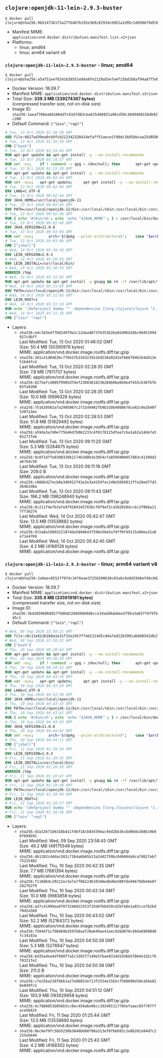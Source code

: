 ## `clojure:openjdk-11-lein-2.9.3-buster`

```console
$ docker pull clojure@sha256:9b51473b173a27fbd67b155e369c8293dc6952a1d95c1d930bf9d538f3f24294
```

-	Manifest MIME: `application/vnd.docker.distribution.manifest.list.v2+json`
-	Platforms:
	-	linux; amd64
	-	linux; arm64 variant v8

### `clojure:openjdk-11-lein-2.9.3-buster` - linux; amd64

```console
$ docker pull clojure@sha256:a5af51eef0241638551e9da8fe2129a55e7a4f23bd1b8af94ad7f5454ffd03bf
```

-	Docker Version: 18.09.7
-	Manifest MIME: `application/vnd.docker.distribution.manifest.v2+json`
-	Total Size: **339.3 MB (339274367 bytes)**  
	(compressed transfer size, not on-disk size)
-	Image ID: `sha256:1aeaf708ea661064d7c616fd03cba635468921a98cd50c30d940815b4b92c280`
-	Default Command: `["lein","repl"]`

```dockerfile
# Tue, 13 Oct 2020 01:38:30 GMT
ADD file:6627ad39ea0cb9fcb212342326d14efaff51aece1fd0dc16d5bbcaa25d858622 in / 
# Tue, 13 Oct 2020 01:38:30 GMT
CMD ["bash"]
# Tue, 13 Oct 2020 02:14:45 GMT
RUN apt-get update && apt-get install -y --no-install-recommends 		ca-certificates 		curl 		netbase 		wget 	&& rm -rf /var/lib/apt/lists/*
# Tue, 13 Oct 2020 02:14:57 GMT
RUN set -ex; 	if ! command -v gpg > /dev/null; then 		apt-get update; 		apt-get install -y --no-install-recommends 			gnupg 			dirmngr 		; 		rm -rf /var/lib/apt/lists/*; 	fi
# Tue, 13 Oct 2020 02:15:20 GMT
RUN apt-get update && apt-get install -y --no-install-recommends 		git 		mercurial 		openssh-client 		subversion 				procps 	&& rm -rf /var/lib/apt/lists/*
# Tue, 13 Oct 2020 09:02:44 GMT
RUN set -eux; 	apt-get update; 	apt-get install -y --no-install-recommends 		bzip2 		unzip 		xz-utils 				ca-certificates p11-kit 				fontconfig libfreetype6 	; 	rm -rf /var/lib/apt/lists/*
# Tue, 13 Oct 2020 09:02:44 GMT
ENV LANG=C.UTF-8
# Tue, 13 Oct 2020 09:02:44 GMT
ENV JAVA_HOME=/usr/local/openjdk-11
# Tue, 13 Oct 2020 09:02:45 GMT
ENV PATH=/usr/local/openjdk-11/bin:/usr/local/sbin:/usr/local/bin:/usr/sbin:/usr/bin:/sbin:/bin
# Tue, 13 Oct 2020 09:02:46 GMT
RUN { echo '#/bin/sh'; echo 'echo "$JAVA_HOME"'; } > /usr/local/bin/docker-java-home && chmod +x /usr/local/bin/docker-java-home && [ "$JAVA_HOME" = "$(docker-java-home)" ]
# Tue, 13 Oct 2020 09:02:46 GMT
ENV JAVA_VERSION=11.0.8
# Tue, 13 Oct 2020 09:03:09 GMT
RUN set -eux; 		arch="$(dpkg --print-architecture)"; 	case "$arch" in 		arm64 | aarch64) downloadUrl=https://github.com/AdoptOpenJDK/openjdk11-upstream-binaries/releases/download/jdk-11.0.8%2B10/OpenJDK11U-jdk_aarch64_linux_11.0.8_10.tar.gz ;; 		amd64 | i386:x86-64) downloadUrl=https://github.com/AdoptOpenJDK/openjdk11-upstream-binaries/releases/download/jdk-11.0.8%2B10/OpenJDK11U-jdk_x64_linux_11.0.8_10.tar.gz ;; 		*) echo >&2 "error: unsupported architecture: '$arch'"; exit 1 ;; 	esac; 		wget -O openjdk.tgz.asc "$downloadUrl.sign"; 	wget -O openjdk.tgz "$downloadUrl" --progress=dot:giga; 		export GNUPGHOME="$(mktemp -d)"; 	gpg --batch --keyserver ha.pool.sks-keyservers.net --keyserver-options no-self-sigs-only --recv-keys CA5F11C6CE22644D42C6AC4492EF8D39DC13168F; 	gpg --batch --keyserver ha.pool.sks-keyservers.net --recv-keys EAC843EBD3EFDB98CC772FADA5CD6035332FA671; 	gpg --batch --list-sigs --keyid-format 0xLONG CA5F11C6CE22644D42C6AC4492EF8D39DC13168F 		| tee /dev/stderr 		| grep '0xA5CD6035332FA671' 		| grep 'Andrew Haley'; 	gpg --batch --verify openjdk.tgz.asc openjdk.tgz; 	gpgconf --kill all; 	rm -rf "$GNUPGHOME"; 		mkdir -p "$JAVA_HOME"; 	tar --extract 		--file openjdk.tgz 		--directory "$JAVA_HOME" 		--strip-components 1 		--no-same-owner 	; 	rm openjdk.tgz*; 			{ 		echo '#!/usr/bin/env bash'; 		echo 'set -Eeuo pipefail'; 		echo 'if ! [ -d "$JAVA_HOME" ]; then echo >&2 "error: missing JAVA_HOME environment variable"; exit 1; fi'; 		echo 'cacertsFile=; for f in "$JAVA_HOME/lib/security/cacerts" "$JAVA_HOME/jre/lib/security/cacerts"; do if [ -e "$f" ]; then cacertsFile="$f"; break; fi; done'; 		echo 'if [ -z "$cacertsFile" ] || ! [ -f "$cacertsFile" ]; then echo >&2 "error: failed to find cacerts file in $JAVA_HOME"; exit 1; fi'; 		echo 'trust extract --overwrite --format=java-cacerts --filter=ca-anchors --purpose=server-auth "$cacertsFile"'; 	} > /etc/ca-certificates/update.d/docker-openjdk; 	chmod +x /etc/ca-certificates/update.d/docker-openjdk; 	/etc/ca-certificates/update.d/docker-openjdk; 		find "$JAVA_HOME/lib" -name '*.so' -exec dirname '{}' ';' | sort -u > /etc/ld.so.conf.d/docker-openjdk.conf; 	ldconfig; 		fileEncoding="$(echo 'System.out.println(System.getProperty("file.encoding"))' | jshell -s -)"; [ "$fileEncoding" = 'UTF-8' ]; rm -rf ~/.java; 	javac --version; 	java --version
# Tue, 13 Oct 2020 09:03:09 GMT
CMD ["jshell"]
# Wed, 14 Oct 2020 05:30:58 GMT
ENV LEIN_VERSION=2.9.3
# Wed, 14 Oct 2020 05:30:59 GMT
ENV LEIN_INSTALL=/usr/local/bin/
# Wed, 14 Oct 2020 05:30:59 GMT
WORKDIR /tmp
# Wed, 14 Oct 2020 05:31:05 GMT
RUN apt-get update && apt-get install -y gnupg && rm -rf /var/lib/apt/lists/* && mkdir -p $LEIN_INSTALL && wget -q https://raw.githubusercontent.com/technomancy/leiningen/$LEIN_VERSION/bin/lein-pkg && echo "Comparing lein-pkg checksum ..." && sha256sum lein-pkg && echo "42e18e8a833b863ddfba1c5565bd5d78b54bcee661ec86e94a8bdc67b1733e63 *lein-pkg" | sha256sum -c - && mv lein-pkg $LEIN_INSTALL/lein && chmod 0755 $LEIN_INSTALL/lein && wget -q https://github.com/technomancy/leiningen/releases/download/$LEIN_VERSION/leiningen-$LEIN_VERSION-standalone.zip && wget -q https://github.com/technomancy/leiningen/releases/download/$LEIN_VERSION/leiningen-$LEIN_VERSION-standalone.zip.asc && gpg --batch --keyserver keys.openpgp.org --recv-key 20242BACBBE95ADA22D0AFD7808A33D379C806C3 && echo "Verifying file PGP signature..." && gpg --batch --verify leiningen-$LEIN_VERSION-standalone.zip.asc leiningen-$LEIN_VERSION-standalone.zip && rm leiningen-$LEIN_VERSION-standalone.zip.asc && mkdir -p /usr/share/java && mv leiningen-$LEIN_VERSION-standalone.zip /usr/share/java/leiningen-$LEIN_VERSION-standalone.jar && apt-get purge -y --auto-remove gnupg
# Wed, 14 Oct 2020 05:31:05 GMT
ENV PATH=/usr/local/openjdk-11/bin:/usr/local/sbin:/usr/local/bin:/usr/sbin:/usr/bin:/sbin:/bin:/usr/local/bin/
# Wed, 14 Oct 2020 05:31:05 GMT
ENV LEIN_ROOT=1
# Wed, 14 Oct 2020 05:31:10 GMT
RUN echo '(defproject dummy "" :dependencies [[org.clojure/clojure "1.10.1"]])' > project.clj   && lein deps && rm project.clj
# Wed, 14 Oct 2020 05:31:10 GMT
CMD ["lein" "repl"]
```

-	Layers:
	-	`sha256:e4c3d3e4f7b024979a1c12daa4073f6353b2ba92d96418bc90451994927c9bff`  
		Last Modified: Tue, 13 Oct 2020 01:48:02 GMT  
		Size: 50.4 MB (50395978 bytes)  
		MIME: application/vnd.docker.image.rootfs.diff.tar.gzip
	-	`sha256:101c41d0463bc77661fb3343235b16d536a92d2efb687046164d413e51bd4fc4`  
		Last Modified: Tue, 13 Oct 2020 02:28:35 GMT  
		Size: 7.8 MB (7811737 bytes)  
		MIME: application/vnd.docker.image.rootfs.diff.tar.gzip
	-	`sha256:8275efcd805f9905d7def23603618236284b0be6b9e47455c638fbfb03fa9208`  
		Last Modified: Tue, 13 Oct 2020 02:28:35 GMT  
		Size: 10.0 MB (9996326 bytes)  
		MIME: application/vnd.docker.image.rootfs.diff.tar.gzip
	-	`sha256:751620502a7a2905067c2f32d4982fb9b310b9808670ce82c0e2b40f5307a3ee`  
		Last Modified: Tue, 13 Oct 2020 02:28:53 GMT  
		Size: 51.8 MB (51829492 bytes)  
		MIME: application/vnd.docker.image.rootfs.diff.tar.gzip
	-	`sha256:a59da3a7d0e775b46d7b062233c4f8178125dfee7cba1ab2a14de7a565272feb`  
		Last Modified: Tue, 13 Oct 2020 09:11:20 GMT  
		Size: 5.3 MB (5284675 bytes)  
		MIME: application/vnd.docker.image.rootfs.diff.tar.gzip
	-	`sha256:9c0f1dffe0398320b2174b3d0b3e3954cfa8599400d57883c4139dd2a6764c50`  
		Last Modified: Tue, 13 Oct 2020 09:11:18 GMT  
		Size: 209.0 B  
		MIME: application/vnd.docker.image.rootfs.diff.tar.gzip
	-	`sha256:c886bd27ecb8e3d6912f41e2e3a4259fac148e5056912ffe20ed77d336462d8a`  
		Last Modified: Tue, 13 Oct 2020 09:11:43 GMT  
		Size: 196.2 MB (196248940 bytes)  
		MIME: application/vnd.docker.image.rootfs.diff.tar.gzip
	-	`sha256:0c211f4efb3afe979184345783bcf8f9af2ca582020dccbc3f8b6a117ff36274`  
		Last Modified: Wed, 14 Oct 2020 05:42:47 GMT  
		Size: 13.5 MB (13538882 bytes)  
		MIME: application/vnd.docker.image.rootfs.diff.tar.gzip
	-	`sha256:915a0a19893221874da58946437596e58e5a79ff0f49115a90ea31a8e71e4769`  
		Last Modified: Wed, 14 Oct 2020 05:42:45 GMT  
		Size: 4.2 MB (4168128 bytes)  
		MIME: application/vnd.docker.image.rootfs.diff.tar.gzip

### `clojure:openjdk-11-lein-2.9.3-buster` - linux; arm64 variant v8

```console
$ docker pull clojure@sha256:1a0aec8552ff97dc3476eae37258200630c03a8c0a9d2948ef40c8d2fe68b65a
```

-	Docker Version: 18.09.7
-	Manifest MIME: `application/vnd.docker.distribution.manifest.v2+json`
-	Total Size: **335.9 MB (335919181 bytes)**  
	(compressed transfer size, not on-disk size)
-	Image ID: `sha256:3b4285960b8917f60b02288d9669d8cce19add0ab6ee2f95a3a657f6f9fbd5c1`
-	Default Command: `["lein","repl"]`

```dockerfile
# Wed, 09 Sep 2020 23:50:21 GMT
ADD file:c8c11e622b1b8a1e31f32e2457ff4d1314d5cd4a7ad22b3991ab9d0542db23fd in / 
# Wed, 09 Sep 2020 23:50:22 GMT
CMD ["bash"]
# Thu, 10 Sep 2020 00:28:42 GMT
RUN apt-get update && apt-get install -y --no-install-recommends 		ca-certificates 		curl 		netbase 		wget 	&& rm -rf /var/lib/apt/lists/*
# Thu, 10 Sep 2020 00:28:54 GMT
RUN set -ex; 	if ! command -v gpg > /dev/null; then 		apt-get update; 		apt-get install -y --no-install-recommends 			gnupg 			dirmngr 		; 		rm -rf /var/lib/apt/lists/*; 	fi
# Thu, 10 Sep 2020 00:29:32 GMT
RUN apt-get update && apt-get install -y --no-install-recommends 		git 		mercurial 		openssh-client 		subversion 				procps 	&& rm -rf /var/lib/apt/lists/*
# Thu, 10 Sep 2020 04:43:24 GMT
RUN set -eux; 	apt-get update; 	apt-get install -y --no-install-recommends 		bzip2 		unzip 		xz-utils 				ca-certificates p11-kit 				fontconfig libfreetype6 	; 	rm -rf /var/lib/apt/lists/*
# Thu, 10 Sep 2020 04:43:29 GMT
ENV LANG=C.UTF-8
# Thu, 10 Sep 2020 04:43:30 GMT
ENV JAVA_HOME=/usr/local/openjdk-11
# Thu, 10 Sep 2020 04:43:33 GMT
ENV PATH=/usr/local/openjdk-11/bin:/usr/local/sbin:/usr/local/bin:/usr/sbin:/usr/bin:/sbin:/bin
# Thu, 10 Sep 2020 04:43:42 GMT
RUN { echo '#/bin/sh'; echo 'echo "$JAVA_HOME"'; } > /usr/local/bin/docker-java-home && chmod +x /usr/local/bin/docker-java-home && [ "$JAVA_HOME" = "$(docker-java-home)" ]
# Thu, 10 Sep 2020 04:43:43 GMT
ENV JAVA_VERSION=11.0.8
# Thu, 10 Sep 2020 04:44:02 GMT
RUN set -eux; 		arch="$(dpkg --print-architecture)"; 	case "$arch" in 		arm64 | aarch64) downloadUrl=https://github.com/AdoptOpenJDK/openjdk11-upstream-binaries/releases/download/jdk-11.0.8%2B10/OpenJDK11U-jdk_aarch64_linux_11.0.8_10.tar.gz ;; 		amd64 | i386:x86-64) downloadUrl=https://github.com/AdoptOpenJDK/openjdk11-upstream-binaries/releases/download/jdk-11.0.8%2B10/OpenJDK11U-jdk_x64_linux_11.0.8_10.tar.gz ;; 		*) echo >&2 "error: unsupported architecture: '$arch'"; exit 1 ;; 	esac; 		wget -O openjdk.tgz.asc "$downloadUrl.sign"; 	wget -O openjdk.tgz "$downloadUrl" --progress=dot:giga; 		export GNUPGHOME="$(mktemp -d)"; 	gpg --batch --keyserver ha.pool.sks-keyservers.net --keyserver-options no-self-sigs-only --recv-keys CA5F11C6CE22644D42C6AC4492EF8D39DC13168F; 	gpg --batch --keyserver ha.pool.sks-keyservers.net --recv-keys EAC843EBD3EFDB98CC772FADA5CD6035332FA671; 	gpg --batch --list-sigs --keyid-format 0xLONG CA5F11C6CE22644D42C6AC4492EF8D39DC13168F 		| tee /dev/stderr 		| grep '0xA5CD6035332FA671' 		| grep 'Andrew Haley'; 	gpg --batch --verify openjdk.tgz.asc openjdk.tgz; 	gpgconf --kill all; 	rm -rf "$GNUPGHOME"; 		mkdir -p "$JAVA_HOME"; 	tar --extract 		--file openjdk.tgz 		--directory "$JAVA_HOME" 		--strip-components 1 		--no-same-owner 	; 	rm openjdk.tgz*; 			{ 		echo '#!/usr/bin/env bash'; 		echo 'set -Eeuo pipefail'; 		echo 'if ! [ -d "$JAVA_HOME" ]; then echo >&2 "error: missing JAVA_HOME environment variable"; exit 1; fi'; 		echo 'cacertsFile=; for f in "$JAVA_HOME/lib/security/cacerts" "$JAVA_HOME/jre/lib/security/cacerts"; do if [ -e "$f" ]; then cacertsFile="$f"; break; fi; done'; 		echo 'if [ -z "$cacertsFile" ] || ! [ -f "$cacertsFile" ]; then echo >&2 "error: failed to find cacerts file in $JAVA_HOME"; exit 1; fi'; 		echo 'trust extract --overwrite --format=java-cacerts --filter=ca-anchors --purpose=server-auth "$cacertsFile"'; 	} > /etc/ca-certificates/update.d/docker-openjdk; 	chmod +x /etc/ca-certificates/update.d/docker-openjdk; 	/etc/ca-certificates/update.d/docker-openjdk; 		find "$JAVA_HOME/lib" -name '*.so' -exec dirname '{}' ';' | sort -u > /etc/ld.so.conf.d/docker-openjdk.conf; 	ldconfig; 		fileEncoding="$(echo 'System.out.println(System.getProperty("file.encoding"))' | jshell -s -)"; [ "$fileEncoding" = 'UTF-8' ]; rm -rf ~/.java; 	javac --version; 	java --version
# Thu, 10 Sep 2020 04:44:11 GMT
CMD ["jshell"]
# Fri, 11 Sep 2020 01:20:34 GMT
ENV LEIN_VERSION=2.9.3
# Fri, 11 Sep 2020 01:20:35 GMT
ENV LEIN_INSTALL=/usr/local/bin/
# Fri, 11 Sep 2020 01:20:36 GMT
WORKDIR /tmp
# Fri, 11 Sep 2020 01:20:47 GMT
RUN apt-get update && apt-get install -y gnupg && rm -rf /var/lib/apt/lists/* && mkdir -p $LEIN_INSTALL && wget -q https://raw.githubusercontent.com/technomancy/leiningen/$LEIN_VERSION/bin/lein-pkg && echo "Comparing lein-pkg checksum ..." && sha256sum lein-pkg && echo "42e18e8a833b863ddfba1c5565bd5d78b54bcee661ec86e94a8bdc67b1733e63 *lein-pkg" | sha256sum -c - && mv lein-pkg $LEIN_INSTALL/lein && chmod 0755 $LEIN_INSTALL/lein && wget -q https://github.com/technomancy/leiningen/releases/download/$LEIN_VERSION/leiningen-$LEIN_VERSION-standalone.zip && wget -q https://github.com/technomancy/leiningen/releases/download/$LEIN_VERSION/leiningen-$LEIN_VERSION-standalone.zip.asc && gpg --batch --keyserver keys.openpgp.org --recv-key 20242BACBBE95ADA22D0AFD7808A33D379C806C3 && echo "Verifying file PGP signature..." && gpg --batch --verify leiningen-$LEIN_VERSION-standalone.zip.asc leiningen-$LEIN_VERSION-standalone.zip && rm leiningen-$LEIN_VERSION-standalone.zip.asc && mkdir -p /usr/share/java && mv leiningen-$LEIN_VERSION-standalone.zip /usr/share/java/leiningen-$LEIN_VERSION-standalone.jar && apt-get purge -y --auto-remove gnupg
# Fri, 11 Sep 2020 01:20:48 GMT
ENV PATH=/usr/local/openjdk-11/bin:/usr/local/sbin:/usr/local/bin:/usr/sbin:/usr/bin:/sbin:/bin:/usr/local/bin/
# Fri, 11 Sep 2020 01:20:49 GMT
ENV LEIN_ROOT=1
# Fri, 11 Sep 2020 01:20:57 GMT
RUN echo '(defproject dummy "" :dependencies [[org.clojure/clojure "1.10.1"]])' > project.clj   && lein deps && rm project.clj
# Fri, 11 Sep 2020 01:20:58 GMT
CMD ["lein" "repl"]
```

-	Layers:
	-	`sha256:d3a32671b6316bd11f4bf18cb034394ac94d2bb3bc6d09de388b19b06fb94b91`  
		Last Modified: Wed, 09 Sep 2020 23:58:45 GMT  
		Size: 49.2 MB (49175549 bytes)  
		MIME: application/vnd.docker.image.rootfs.diff.tar.gzip
	-	`sha256:4b1202c4ddac582c7164a6b65b13a2442759bc04660da9ca7d62fabf75225482`  
		Last Modified: Thu, 10 Sep 2020 00:42:35 GMT  
		Size: 7.7 MB (7681394 bytes)  
		MIME: application/vnd.docker.image.rootfs.diff.tar.gzip
	-	`sha256:f110d64c20212ec5e7a7f0622d610346edbd6e508fde94679db44e0f2827b2f9`  
		Last Modified: Thu, 10 Sep 2020 00:42:34 GMT  
		Size: 10.0 MB (9983858 bytes)  
		MIME: application/vnd.docker.image.rootfs.diff.tar.gzip
	-	`sha256:ad7c41999aa9f871546022553f35d4fbbd39cd2bfe8e1a03cce7b1bd78d2a5b0`  
		Last Modified: Thu, 10 Sep 2020 00:43:02 GMT  
		Size: 52.2 MB (52164372 bytes)  
		MIME: application/vnd.docker.image.rootfs.diff.tar.gzip
	-	`sha256:75044f1cf98469b3597b8aaf20a649ae41eec926d870c49da69698d0fc34183a`  
		Last Modified: Thu, 10 Sep 2020 04:50:39 GMT  
		Size: 5.3 MB (5276647 bytes)  
		MIME: application/vnd.docker.image.rootfs.diff.tar.gzip
	-	`sha256:bd35adea4df898f7a5c339377149e5fbae9314d1936b5f864e1d2c76f0321fe2`  
		Last Modified: Thu, 10 Sep 2020 04:50:38 GMT  
		Size: 211.0 B  
		MIME: application/vnd.docker.image.rootfs.diff.tar.gzip
	-	`sha256:c7e25ba238f6bb1a27e06853ef13f2554e15b5cf560898d10e184e828e849fc1`  
		Last Modified: Thu, 10 Sep 2020 04:51:12 GMT  
		Size: 193.9 MB (193929958 bytes)  
		MIME: application/vnd.docker.image.rootfs.diff.tar.gzip
	-	`sha256:4c7888053b056b5cc0ec450abe96cc192491117705efaaec85f707fface56825`  
		Last Modified: Fri, 11 Sep 2020 01:25:44 GMT  
		Size: 13.5 MB (13538890 bytes)  
		MIME: application/vnd.docker.image.rootfs.diff.tar.gzip
	-	`sha256:8ec6ef9fc5bb5250b3848bb88f00a313ef8fbbb92c2e86201a94d7c2225eb644`  
		Last Modified: Fri, 11 Sep 2020 01:25:43 GMT  
		Size: 4.2 MB (4168302 bytes)  
		MIME: application/vnd.docker.image.rootfs.diff.tar.gzip
